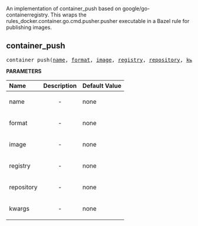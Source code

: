An implementation of container_push based on google/go-containerregistry.
This wraps the rules_docker.container.go.cmd.pusher.pusher executable in a
Bazel rule for publishing images.

<a id="#container_push"></a>

## container_push

<pre>
container_push(<a href="#container_push-name">name</a>, <a href="#container_push-format">format</a>, <a href="#container_push-image">image</a>, <a href="#container_push-registry">registry</a>, <a href="#container_push-repository">repository</a>, <a href="#container_push-kwargs">kwargs</a>)
</pre>



**PARAMETERS**


| Name  | Description | Default Value |
| :------------- | :------------- | :------------- |
| <a id="container_push-name"></a>name |  <p align="center"> - </p>   |  none |
| <a id="container_push-format"></a>format |  <p align="center"> - </p>   |  none |
| <a id="container_push-image"></a>image |  <p align="center"> - </p>   |  none |
| <a id="container_push-registry"></a>registry |  <p align="center"> - </p>   |  none |
| <a id="container_push-repository"></a>repository |  <p align="center"> - </p>   |  none |
| <a id="container_push-kwargs"></a>kwargs |  <p align="center"> - </p>   |  none |


